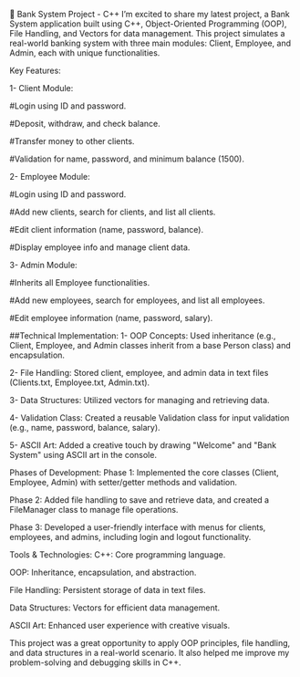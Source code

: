 🚀 Bank System Project - C++
I’m excited to share my latest project, a Bank System application built using C++, Object-Oriented Programming (OOP), File Handling, and Vectors for data management. This project simulates a real-world banking system with three main modules: Client, Employee, and Admin, each with unique functionalities.

Key Features:  

1- Client Module:

#Login using ID and password.

#Deposit, withdraw, and check balance.

#Transfer money to other clients.

#Validation for name, password, and minimum balance (1500).

2- Employee Module:

#Login using ID and password.

#Add new clients, search for clients, and list all clients.

#Edit client information (name, password, balance).

#Display employee info and manage client data.

3- Admin Module:

#Inherits all Employee functionalities.

#Add new employees, search for employees, and list all employees.

#Edit employee information (name, password, salary).

##Technical Implementation:
1- OOP Concepts: Used inheritance (e.g., Client, Employee, and Admin classes inherit from a base Person class) and encapsulation.

2- File Handling: Stored client, employee, and admin data in text files (Clients.txt, Employee.txt, Admin.txt).

3- Data Structures: Utilized vectors for managing and retrieving data.

4- Validation Class: Created a reusable Validation class for input validation (e.g., name, password, balance, salary).

5- ASCII Art: Added a creative touch by drawing "Welcome" and "Bank System" using ASCII art in the console.

Phases of Development:
Phase 1: Implemented the core classes (Client, Employee, Admin) with setter/getter methods and validation.

Phase 2: Added file handling to save and retrieve data, and created a FileManager class to manage file operations.

Phase 3: Developed a user-friendly interface with menus for clients, employees, and admins, including login and logout functionality.

Tools & Technologies:
C++: Core programming language.

OOP: Inheritance, encapsulation, and abstraction.

File Handling: Persistent storage of data in text files.

Data Structures: Vectors for efficient data management.

ASCII Art: Enhanced user experience with creative visuals.

This project was a great opportunity to apply OOP principles, file handling, and data structures in a real-world scenario. It also helped me improve my problem-solving and debugging skills in C++.
